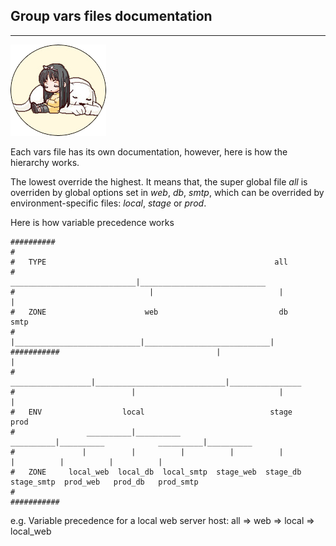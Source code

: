 ## Group vars files documentation ##
---

___________________________________![angelica](ange.png)___________________________________

Each vars file has its own documentation, however, here is how the hierarchy works.

The lowest override the highest.
It means that, the super global file *all* is overriden by global options set in *web*, *db*, *smtp*, which can be overrided by environment-specific files: *local*, *stage* or *prod*.

Here is how variable precedence works


    ##########
    #
    #   TYPE                                                   all
    #                               ____________________________|____________________________
    #                              |                            |                            |
    #   ZONE                      web                           db                          smtp
    #                              |____________________________|____________________________|
    ###########                                   |                             |
    #                           __________________|_____________________________|________________
    #                          |                                |                                |
    #   ENV                  local                            stage                             prod
    #                __________|__________            __________|__________            __________|__________
    #               |          |          |          |          |          |          |          |          |
    #   ZONE     local_web  local_db  local_smtp  stage_web  stage_db  stage_smtp  prod_web   prod_db   prod_smtp
    #
    ###########

e.g. Variable precedence for a local web server host: all => web => local => local_web


